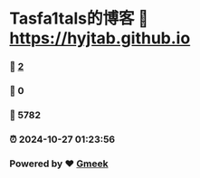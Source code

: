 # Tasfa1tals的博客 :link: https://hyjtab.github.io 
### :page_facing_up: [2](https://hyjtab.github.io/tag.html) 
### :speech_balloon: 0 
### :hibiscus: 5782 
### :alarm_clock: 2024-10-27 01:23:56 
### Powered by :heart: [Gmeek](https://github.com/Meekdai/Gmeek)
